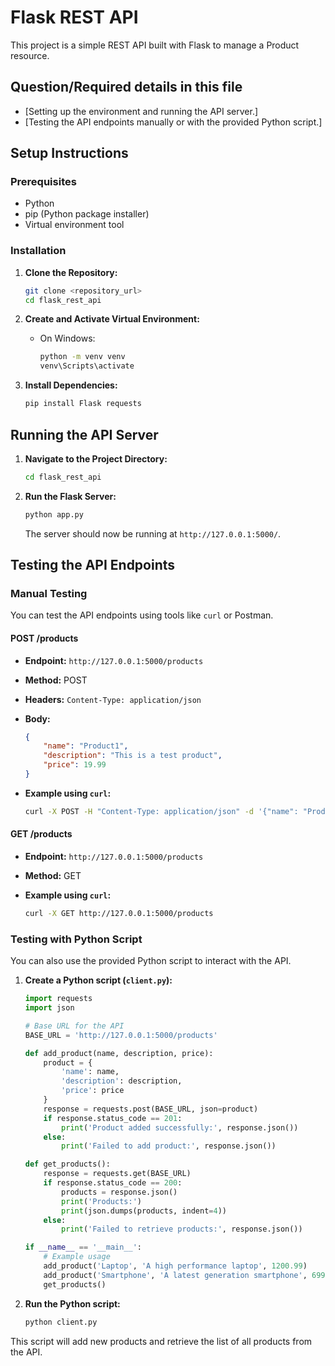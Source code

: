 # Flask REST API

<!-- cSpell:ignore venv -->

This project is a simple REST API built with Flask to manage a Product resource.

## Question/Required details in this file

- [Setting up the environment and running the API server.]
- [Testing the API endpoints manually or with the provided Python script.]
  
## Setup Instructions

### Prerequisites

- Python
- pip (Python package installer)
- Virtual environment tool

### Installation

1. **Clone the Repository:**

    ```sh
    git clone <repository_url>
    cd flask_rest_api
    ```

2. **Create and Activate Virtual Environment:**
    - On Windows:

        ```sh
        python -m venv venv
        venv\Scripts\activate
        ```

3. **Install Dependencies:**

    ```sh
    pip install Flask requests
    ```

## Running the API Server

1. **Navigate to the Project Directory:**

    ```sh
    cd flask_rest_api
    ```

2. **Run the Flask Server:**

    ```sh
    python app.py
    ```

    The server should now be running at `http://127.0.0.1:5000/`.

## Testing the API Endpoints

### Manual Testing

You can test the API endpoints using tools like `curl` or Postman.

#### POST /products

- **Endpoint:** `http://127.0.0.1:5000/products`
- **Method:** POST
- **Headers:** `Content-Type: application/json`
- **Body:**

    ```json
    {
        "name": "Product1",
        "description": "This is a test product",
        "price": 19.99
    }
    ```

- **Example using `curl`:**

    ```sh
    curl -X POST -H "Content-Type: application/json" -d '{"name": "Product1", "description": "This is a test product", "price": 19.99}' http://127.0.0.1:5000/products
    ```

#### GET /products

- **Endpoint:** `http://127.0.0.1:5000/products`
- **Method:** GET
- **Example using `curl`:**

    ```sh
    curl -X GET http://127.0.0.1:5000/products
    ```

### Testing with Python Script

You can also use the provided Python script to interact with the API.

1. **Create a Python script (`client.py`):**

    ```python
    import requests
    import json

    # Base URL for the API
    BASE_URL = 'http://127.0.0.1:5000/products'

    def add_product(name, description, price):
        product = {
            'name': name,
            'description': description,
            'price': price
        }
        response = requests.post(BASE_URL, json=product)
        if response.status_code == 201:
            print('Product added successfully:', response.json())
        else:
            print('Failed to add product:', response.json())

    def get_products():
        response = requests.get(BASE_URL)
        if response.status_code == 200:
            products = response.json()
            print('Products:')
            print(json.dumps(products, indent=4))
        else:
            print('Failed to retrieve products:', response.json())

    if __name__ == '__main__':
        # Example usage
        add_product('Laptop', 'A high performance laptop', 1200.99)
        add_product('Smartphone', 'A latest generation smartphone', 699.99)
        get_products()
    ```

2. **Run the Python script:**

    ```sh
    python client.py
    ```

This script will add new products and retrieve the list of all products from the API.
